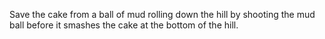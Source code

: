 Save the cake from a ball of mud rolling down the hill by shooting the mud ball before it smashes the cake at the bottom of the hill.
